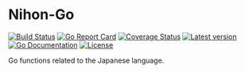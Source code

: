 # Nihon-Go

[![Build Status](https://travis-ci.com/kinbiko/nihon-go.svg?branch=master)](https://travis-ci.com/kinbiko/nihon-go)
[![Go Report Card](https://goreportcard.com/badge/github.com/kinbiko/nihon-go)](https://goreportcard.com/report/github.com/kinbiko/nihon-go)
[![Coverage Status](https://coveralls.io/repos/github/kinbiko/nihon-go/badge.svg)](https://coveralls.io/github/kinbiko/nihon-go)
[![Latest version](https://img.shields.io/github/tag/kinbiko/nihon-go.svg?label=latest%20version&style=flat)](https://github.com/kinbiko/nihon-go/releases)
[![Go Documentation](http://img.shields.io/badge/godoc-documentation-blue.svg?style=flat)](http://godoc.org/github.com/kinbiko/nihon-go)
[![License](https://img.shields.io/github/license/kinbiko/nihon-go.svg?style=flat)](https://github.com/kinbiko/nihon-go/blob/master/LICENSE)

Go functions related to the Japanese language.

